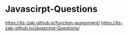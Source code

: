 # Javascirpt-Questions
https://its-zaki.github.io/function-assignment/
https://its-zaki.github.io/Javascirpt-Questions/
